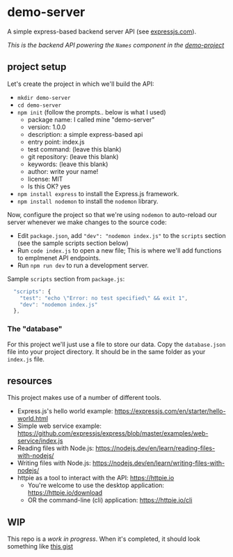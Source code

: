 # demo-server

A simple express-based backend server API (see [expressjs.com](https://expressjs.com/)). 

_This is the backend API powering the `Names` component in the [demo-project](https://github.com/bradmontgomery/demo-project)_


## project setup

Let's create the project in which we'll build the API:

- `mkdir demo-server`
- `cd demo-server`
- `npm init` (follow the prompts.. below is what I used)
    - package name: I called mine "demo-server"
    - version: 1.0.0
    - description: a simple express-based api
    - entry point: index.js
    - test command: (leave this blank)                                                        
    - git repository:  (leave this blank)                                                                 
    - keywords:   (leave this blank)                                                                       
    - author:  write your name!                                                                         
    - license: MIT 
    - Is this OK? yes
- `npm install express` to install the Express.js framework.
- `npm install nodemon` to install the `nodemon` library.

Now, configure the project so that we're using `nodemon` to auto-reload our server whenever we make changes to the source code:

- Edit `package.json`, add `"dev": "nodemon index.js"` to the `scripts` section (see the sample scripts section below)
- Run `code index.js` to open a new file; This is where we'll add functions to emplmenet API endpoints.
- Run `npm run dev` to run a development server.

Sample `scripts` section from `package.js`:

```javascript
  "scripts": {
    "test": "echo \"Error: no test specified\" && exit 1",
    "dev": "nodemon index.js"
  },
```

### The "database"

For this project we'll just use a file to store our data. Copy the `database.json` file into your project directory. It should be in the same folder as your `index.js` file.


## resources

This project makes use of a number of different tools.

- Express.js's hello world example: https://expressjs.com/en/starter/hello-world.html
- Simple web service example: https://github.com/expressjs/express/blob/master/examples/web-service/index.js
- Reading files with Node.js: https://nodejs.dev/en/learn/reading-files-with-nodejs/
- Writing files with Node.js: https://nodejs.dev/en/learn/writing-files-with-nodejs/
- httpie as a tool to interact with the API: https://httpie.io
    - You're welcome to use the desktop application: https://httpie.io/download
    - OR the command-line (cli) application:  https://httpie.io/cli


## WIP

This repo is a _work in progress_. When it's completed, it should look something like [this gist](https://gist.github.com/bradmontgomery/98282f7a0ef797cdd47b4fc272a58c21)